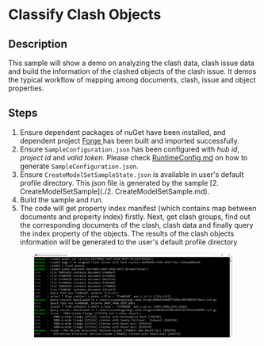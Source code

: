 # Classify Clash Objects

## Description
This sample will show a demo on analyzing the clash data, clash issue data and build the information of the clashed objects of the clash issue. It demos the typical workflow of mapping among documents, clash, issue and object properties. 

## Steps
1. Ensure dependent packages of nuGet have been installed, and dependent project [Forge ](../samples/auxiliary/Forge) has been built and imported successfully. 
2. Ensure ` SampleConfiguration.json ` has been configured with _hub id_, _project id_ and _valid token_. Please check [RuntimeConfig.md](../RuntimeConfig.md) on how to generate ` SampleConfiguration.json `.
3. Ensure ` CreateModelSetSampleState.json ` is available in user's default profile directory. This json file is generated by the sample [2. CreateModelSetSample](./2. CreateModelSetSample.md).
4. Build the sample and run.
5. The code will get property index manifest (which contains map between documents and property index) firstly. Next, get clash groups, find out the corresponding documents of the clash, clash data and finally query the index property of the objects. The results of the clash objects information will be generated to the user's default profile directory  

  <p align="center"><img src="./images/classify.png" width="400"></p>   

